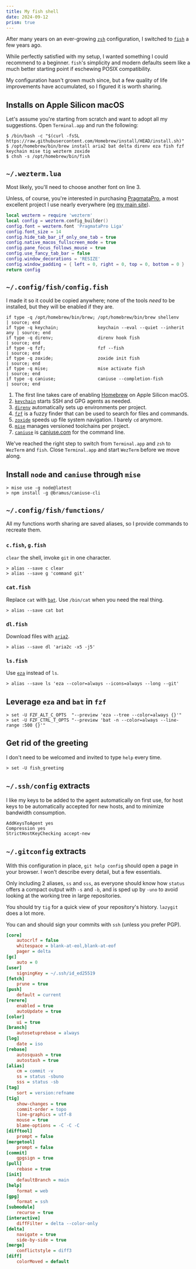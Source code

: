 ```yaml
---
title: My fish shell
date: 2024-09-12
prism: true
---
```


After many years on an ever-growing [`zsh`](https://zsh.sourceforge.io/) configuration,
I switched to [`fish`](https://fishshell.com/) a few years ago.

While perfectly satisfied with my setup, I wanted something I could recommend to a beginner.
`fish`'s simplicity and modern defaults seem like a much better starting point if eschewing POSIX compatibility.

My configuration hasn't grown much since, but a few quality of life improvements have accumulated, so I figured it is worth sharing.

## Installs on Apple Silicon macOS

Let's assume you're starting from scratch and want to adopt all my suggestions. Open `Terminal.app` and run the following:

```shell
$ /bin/bash -c "$(curl -fsSL https://raw.githubusercontent.com/Homebrew/install/HEAD/install.sh)"
$ /opt/homebrew/bin/brew install aria2 bat delta direnv eza fish fzf keychain mise tig wezterm zoxide
$ chsh -s /opt/homebrew/bin/fish
```

## `~/.wezterm.lua`

Most likely, you'll need to choose another font on line 3.

Unless, of course, you're interested in purchasing [PragmataPro](https://www.fsd.it/shop/fonts/pragmatapro/), a most excellent project I use nearly everywhere (eg [my main site](https://pcarrier.com)).

```lua
local wezterm = require 'wezterm'
local config = wezterm.config_builder()
config.font = wezterm.font 'PragmataPro Liga'
config.font_size = 14
config.hide_tab_bar_if_only_one_tab = true
config.native_macos_fullscreen_mode = true
config.pane_focus_follows_mouse = true
config.use_fancy_tab_bar = false
config.window_decorations = 'RESIZE'
config.window_padding = { left = 0, right = 0, top = 0, bottom = 0 }
return config
```

## `~/.config/fish/config.fish`

I made it so it could be copied anywhere; none of the tools _need_ to be installed, but they will be enabled if they are.

```shell
if type -q /opt/homebrew/bin/brew; /opt/homebrew/bin/brew shellenv       | source; end
if type -q keychain;               keychain --eval --quiet --inherit any | source; end
if type -q direnv;                 direnv hook fish                      | source; end
if type -q fzf;                    fzf --fish                            | source; end
if type -q zoxide;                 zoxide init fish                      | source; end
if type -q mise;                   mise activate fish                    | source; end
if type -q caniuse;                caniuse --completion-fish             | source; end
```

1. The first line takes care of enabling [Homebrew](https://brew.sh/) on Apple Silicon macOS.
2. [`keychain`](https://www.funtoo.org/Funtoo:Keychain) starts SSH and GPG agents as needed.
3. [`direnv`](https://direnv.net/) automatically sets up environments per project.
4. [`fzf`](https://github.com/junegunn/fzf) is a fuzzy finder that can be used to search for files and commands.
5. [`zoxide`](https://github.com/ajeetdsouza/zoxide) speeds up file system navigation. I barely `cd` anymore.
6. [`mise`](https://github.com/mise-app/mise) manages versioned toolchains per project.
7. [`caniuse`](https://github.com/bramus/caniuse-cli) is [caniuse.com](https://caniuse.com/) for the command line.

We've reached the right step to switch from `Terminal.app` and `zsh` to `WezTerm` and `fish`.
Close `Terminal.app` and start `WezTerm` before we move along.

## Install `node` and `caniuse` through `mise`

```shell
> mise use -g node@latest
> npm install -g @bramus/caniuse-cli
```

## `~/.config/fish/functions/`

All my functions worth sharing are saved aliases, so I provide commands to recreate them.

### `c.fish`, `g.fish`

`clear` the shell, invoke `git` in one character.

```shell
> alias --save c clear
> alias --save g 'command git'
```

### `cat.fish`

Replace `cat` with [`bat`](https://github.com/sharkdp/bat). Use `/bin/cat` when you need the real thing.

```shell
> alias --save cat bat
```

### `dl.fish`

Download files with [`aria2`](https://aria2.github.io/).

```shell
> alias --save dl 'aria2c -x5 -j5'
```

### `ls.fish`

Use [`eza`](https://github.com/eza-community/eza) instead of `ls`.

```shell
> alias --save ls 'eza --color=always --icons=always --long --git'
```

## Leverage `eza` and `bat` in `fzf`

```shell
> set -U FZF_ALT_C_OPTS  "--preview 'eza --tree --color=always {}'"
> set -U FZF_CTRL_T_OPTS "--preview 'bat -n --color=always --line-range :500 {}'"
```

## Get rid of the greeting

I don't need to be welcomed and invited to type `help` every time.

```shell
> set -U fish_greeting
```

## `~/.ssh/config` extracts

I like my keys to be added to the agent automatically on first use, for host keys to be automatically accepted for new hosts, and to minimize bandwidth consumption.

```ssh
AddKeysToAgent yes
Compression yes
StrictHostKeyChecking accept-new
```

## `~/.gitconfig` extracts

With this configuration in place, `git help config` should open a page in your browser. I won't describe every detail, but a few essentials.

Only including 2 aliases, `ss` and `sss`, as everyone should know how `status` offers a compact output with `-s` and `-b`, and is sped up by `-uno` to avoid looking at the working tree in large repositories.

You should try `tig` for a quick view of your repository's history. `lazygit` does a lot more.

You can and should sign your commits with `ssh` (unless you prefer PGP).

```ini
[core]
	autocrlf = false
	whitespace = blank-at-eol,blank-at-eof
	pager = delta
[gc]
	auto = 0
[user]
	signingKey = ~/.ssh/id_ed25519
[fetch]
	prune = true
[push]
	default = current
[rerere]
	enabled = true
	autoUpdate = true
[color]
	ui = true
[branch]
	autosetuprebase = always
[log]
	date = iso
[rebase]
	autosquash = true
	autostash = true
[alias]
	cm = commit -v
	ss = status -sbuno
	sss = status -sb
[tag]
	sort = version:refname
[tig]
	show-changes = true
	commit-order = topo
	line-graphics = utf-8
	mouse = true
	blame-options = -C -C -C
[difftool]
	prompt = false
[mergetool]
	prompt = false
[commit]
	gpgsign = true
[pull]
	rebase = true
[init]
	defaultBranch = main
[help]
	format = web
[gpg]
	format = ssh
[submodule]
	recurse = true
[interactive]
	diffFilter = delta --color-only
[delta]
	navigate = true
	side-by-side = true
[merge]
	conflictstyle = diff3
[diff]
	colorMoved = default
```
